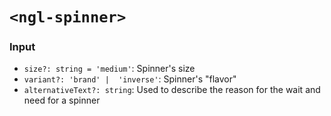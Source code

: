 # `<ngl-spinner>`

### Input

  * `size?: string = 'medium'`: Spinner's size
  * `variant?: 'brand' |  'inverse'`:  Spinner's "flavor"
  * `alternativeText?: string`:  Used to describe the reason for the wait and need for a spinner
